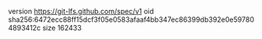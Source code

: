 version https://git-lfs.github.com/spec/v1
oid sha256:6472ecc88ff15dcf3f05e0583afaaf4bb347ec86399db392e0e597804893412c
size 162433
